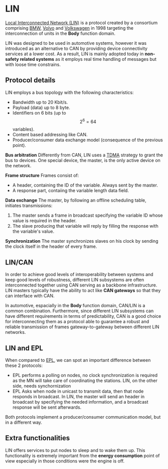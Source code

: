 # LIN

[Local Interconnected Network (LIN)](https://en.wikipedia.org/wiki/Local_Interconnect_Network) is a protocol created by a consortium comprising [BMW](https://en.wikipedia.org/wiki/BMW), [Volvo](https://en.wikipedia.org/wiki/Volvo) and [Volkswagen](https://en.wikipedia.org/wiki/Volkswagen) in 1998 targeting the interconnection of units in the **Body** function domain.

LIN was designed to be used in automotive systems, however it was introduced as an alternative to CAN by providing device connectivity services at a lower cost. As a result, LIN is mainly adopted today in **non-safety related systems** as it employs real time handling of messages but with loose time constrains.

## Protocol details
LIN employs a bus topology with the following characteristics:

- Bandwidth up to 20 Kbit/s.
- Payload (data) up to 8 byte.
- Identifiers on 6 bits (up to $$2^6 = 64$$ variables).
- Content based addressing like CAN. 
- Producer/consumer data exchange model (consequence of the previous point).

**Bus arbitration** Differently from CAN, LIN uses a [TDMA](https://en.wikipedia.org/wiki/Time-division_multiple_access) strategy to grant the bus to devices. One special device, the master, is the only active device on the network.

**Frame structure** Frames consist of:

- A header, containing the ID of the variable. Always sent by the master.
- A response part, contaiing the variable length data field.

**Data exchange** The master, by following an offline scheduling table, initiates transmissions:

1. The master sends a frame in broadcast specifying the variable ID whose value is required in the header.
2. The slave producing that variable will reply by filling the response with the variable's value.

**Synchronization** The master synchronizes slaves on his clock by sending the clock itself in the header of every frame.

## LIN/CAN
In order to achieve good levels of interoperability between systems and keep good levels of robustness, different LIN subsystems are often interconnected together using CAN serving as a backbone infrastructure. LIN masters typically have the ability to act like **CAN gateways** so that they can interface with CAN.

In automotive, espacially in the **Body** function domain, CAN/LIN is a common combination. Furthermore, since different LIN subsystems can have different requirements in terms of predictability, CAN is a good choice for interconnecting them as a protocol able to guarantee a robust and reliable transmission of frames gateway-to-gateway between different LIN networks.

## LIN and EPL
When compared to [EPL](../rte/epl.md), we can spot an important difference between these 2 protocols:

- EPL performs a polling on nodes, no clock synchronization is required as the MN will take care of coordinating the stations. LIN, on the other side, needs synchornization
- EPL Asks when node in unicast to transmit data, then that node responds in broadcast. In LIN, the master will send an header in broadcast by specifying the needed information, and a broadcast response will be sent afterwards.

Both protocols implement a producer/consumer communication model, but in a different way.

## Extra functionalities
LIN offers services to put nodes to sleep and to wake them up. This functionality is extremely important from the **energy consumption** point of view especially in those conditions were the engine is off.
